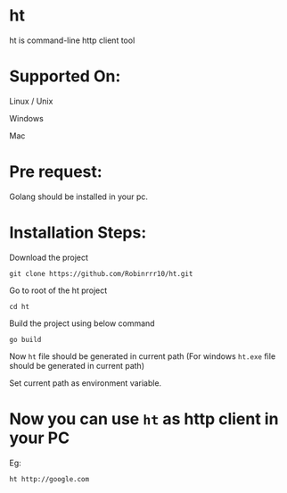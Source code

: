 # ht

ht is command-line http client tool

# Supported On:

Linux / Unix

Windows

Mac

# Pre request:

Golang should be installed in your pc.

# Installation Steps:

Download the project

```git clone https://github.com/Robinrrr10/ht.git```


Go to root of the ht project

```cd ht```


Build the project using below command

```go build```

Now ```ht``` file should be generated in current path (For windows ```ht.exe``` file should be generated in current path)


Set current path as environment variable.


# Now you can use ```ht``` as http client in your PC

Eg:

```ht http://google.com```
